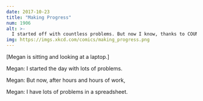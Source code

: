 ```yaml
---
date: 2017-10-23
title: "Making Progress"
num: 1906
alt: >-
  I started off with countless problems. But now I know, thanks to COUNT(), that I have "#REF! ERROR: Circular dependency detected" problems.
img: https://imgs.xkcd.com/comics/making_progress.png
---
```

[Megan is sitting and looking at a laptop.]

Megan: I started the day with lots of problems.

Megan: But now, after hours and hours of work,

Megan: I have lots of problems in a spreadsheet.